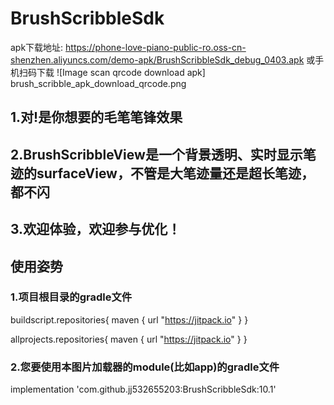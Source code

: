 # BrushScribbleSdk

apk下载地址:
https://phone-love-piano-public-ro.oss-cn-shenzhen.aliyuncs.com/demo-apk/BrushScribbleSdk_debug_0403.apk
或手机扫码下载
![Image scan qrcode download apk] brush_scribble_apk_download_qrcode.png

##  1.对!是你想要的毛笔笔锋效果

##  2.BrushScribbleView是一个背景透明、实时显示笔迹的surfaceView，不管是大笔迹量还是超长笔迹，都不闪

##  3.欢迎体验，欢迎参与优化！

##  使用姿势

### 1.项目根目录的gradle文件
buildscript.repositories{ maven { url "https://jitpack.io" } }

allprojects.repositories{ maven { url "https://jitpack.io" } }

###  2.您要使用本图片加载器的module(比如app)的gradle文件
implementation 'com.github.jj532655203:BrushScribbleSdk:10.1'

